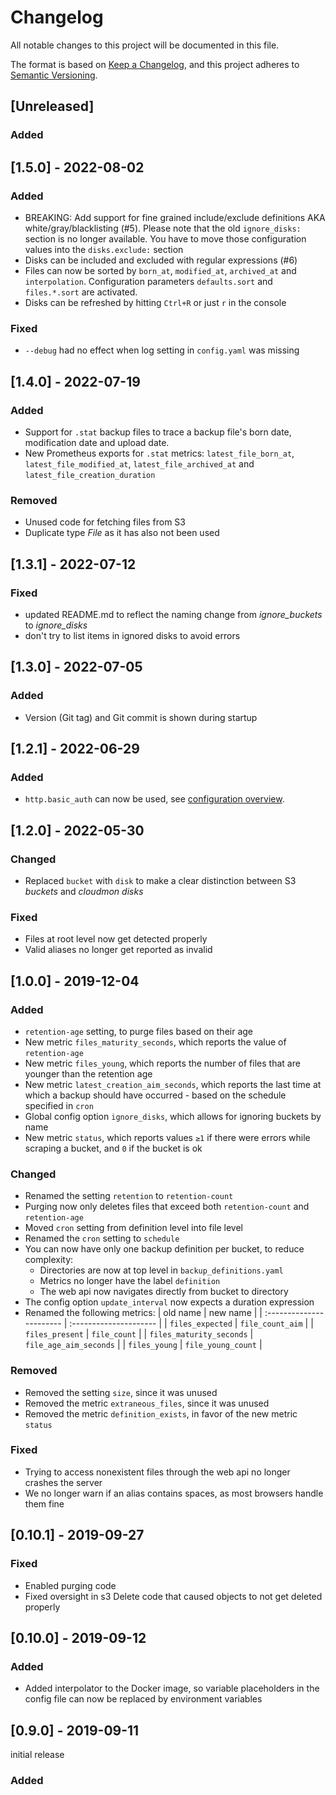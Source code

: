 # Changelog
All notable changes to this project will be documented in this file.

The format is based on [Keep a Changelog](https://keepachangelog.com/en/1.0.0/),
and this project adheres to [Semantic Versioning](https://semver.org/spec/v2.0.0.html).

## [Unreleased]
### Added

## [1.5.0] - 2022-08-02
### Added
- BREAKING: Add support for fine grained include/exclude definitions AKA white/gray/blacklisting (#5). Please note that the old `ignore_disks:` section is no longer available. You have to move those configuration values into the `disks.exclude:` section
- Disks can be included and excluded with regular expressions (#6) 
- Files can now be sorted by `born_at`, `modified_at`, `archived_at` and `interpolation`. Configuration parameters `defaults.sort` and `files.*.sort` are  activated.
- Disks can be refreshed by hitting `Ctrl+R` or just `r` in the console

### Fixed
- `--debug` had no effect when log setting in `config.yaml` was missing

## [1.4.0] - 2022-07-19
### Added
- Support for `.stat` backup files to trace a backup file's born date, modification date and upload date.
- New Prometheus exports for `.stat` metrics: `latest_file_born_at`, `latest_file_modified_at`, `latest_file_archived_at` and `latest_file_creation_duration`

### Removed
- Unused code for fetching files from S3
- Duplicate type _File_ as it has also not been used

## [1.3.1] - 2022-07-12
### Fixed
- updated README.md to reflect the naming change from _ignore_buckets_ to _ignore_disks_
- don't try to list items in ignored disks to avoid errors

## [1.3.0] - 2022-07-05
### Added
- Version (Git tag) and Git commit is shown during startup

## [1.2.1] - 2022-06-29
### Added
- `http.basic_auth` can now be used, see [configuration overview](https://dreitier.github.io/cloudmon-docs/reference/cloudmon-configuration/overview).

## [1.2.0] - 2022-05-30
### Changed
- Replaced `bucket` with `disk` to make a clear distinction between S3 *buckets* and *cloudmon* *disks*

### Fixed
- Files at root level now get detected properly
- Valid aliases no longer get reported as invalid

## [1.0.0] - 2019-12-04
### Added
- `retention-age` setting, to purge files based on their age
- New metric `files_maturity_seconds`, which reports the value of `retention-age`
- New metric `files_young`, which reports the number of files that are younger than the retention age
- New metric `latest_creation_aim_seconds`, which reports the last time at which a backup should have occurred - based on the schedule specified in `cron`
- Global config option `ignore_disks`, which allows for ignoring buckets by name
- New metric `status`, which reports values `≥1` if there were errors while scraping a bucket, and `0` if the bucket is ok

### Changed
- Renamed the setting `retention` to `retention-count`
- Purging now only deletes files that exceed both `retention-count` and `retention-age`
- Moved `cron` setting from definition level into file level
- Renamed the `cron` setting to `schedule`
- You can now have only one backup definition per bucket, to reduce complexity:
    - Directories are now at top level in `backup_definitions.yaml`
    - Metrics no longer have the label `definition`
    - The web api now navigates directly from bucket to directory
- The config option `update_interval` now expects a duration expression
- Renamed the following metrics:
    | old name                 | new name               |
    | :----------------------- | :--------------------- |
    | `files_expected`         | `file_count_aim`       |
    | `files_present`          | `file_count`           |
    | `files_maturity_seconds` | `file_age_aim_seconds` |
    | `files_young`            | `file_young_count`     |

### Removed
- Removed the setting `size`, since it was unused
- Removed the metric `extraneous_files`, since it was unused
- Removed the metric `definition_exists`, in favor of the new metric `status`

### Fixed
- Trying to access nonexistent files through the web api no longer crashes the server
- We no longer warn if an alias contains spaces, as most browsers handle them fine

## [0.10.1] - 2019-09-27
### Fixed
- Enabled purging code
- Fixed oversight in s3 Delete code that caused objects to not get deleted properly

## [0.10.0] - 2019-09-12
### Added
- Added interpolator to the Docker image, so variable placeholders in the config file can now be replaced by environment variables

## [0.9.0] - 2019-09-11
initial release
### Added
